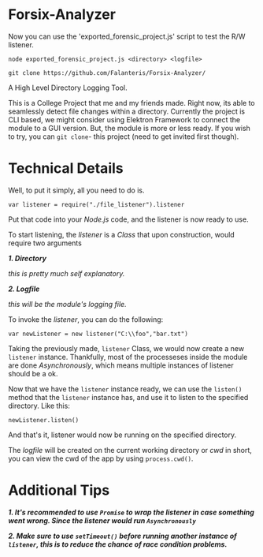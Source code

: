 # Forsix-Analyzer

Now you can use the 'exported_forensic_project.js' script to test
the R/W listener.

`node exported_forensic_project.js <directory> <logfile>`

`git clone https://github.com/Falanteris/Forsix-Analyzer/`

A High Level Directory Logging Tool.

This is a College Project that me and my friends made.
Right now, its able to seamlessly detect file changes within a directory. Currently the project is CLI based, we might consider using Elektron Framework to connect the module to a GUI version.
But, the module is more or less ready. If you wish to try, you can `git clone`- this project (need to get invited first though).

# Technical Details

Well, to put it simply, all you need to do is.

`var listener = require("./file_listener").listener`

Put that code into your *Node.js* code, and the listener is now ready to use.


To start listening, the *listener* is a *Class* that upon construction, would require two arguments

***1. Directory***

  *this is pretty much self explanatory.*
  
***2. Logfile***

  *this will be the module's logging file.*
  
To invoke the *listener*, you can do the following:

`var newListener = new listener("C:\\foo","bar.txt")`

Taking the previously made, `listener` Class, we would now create a new `listener` instance.
Thankfully, most of the processeses inside the module are done *Asynchronously*, which means multiple instances of listener should be a ok.

Now that we have the `listener` instance ready, we can use the `listen()` method that the `listener` instance has, and use it to listen to the specified directory. Like this:

`newListener.listen()`

And that's it, listener would now be running on the specified directory.

The *logfile* will be created on the current working directory or *cwd* in short, you can view the cwd of the app by using `process.cwd()`.

# Additional Tips
  ***1. It's recommended to use `Promise` to wrap the listener in case something went wrong. Since the listener would run `Asynchronously`***
  
  ***2. Make sure to use `setTimeout()` before running another instance of `listener`, this is to reduce the chance of race condition problems.***





